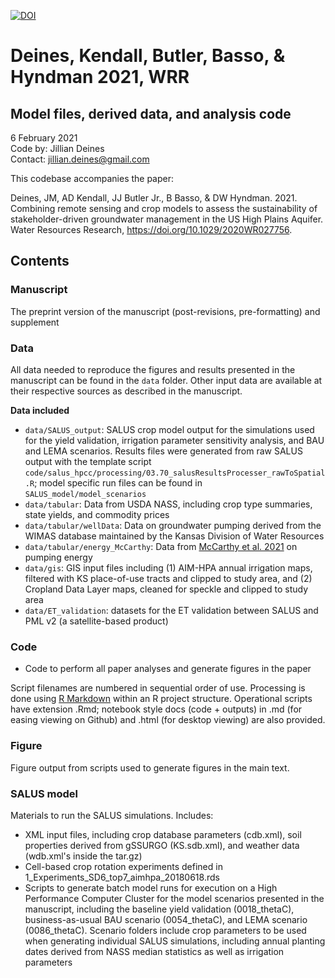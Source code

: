 [![DOI](https://zenodo.org/badge/DOI/10.5281/zenodo.4271209.svg)](https://doi.org/10.5281/zenodo.4271209)

# Deines, Kendall, Butler, Basso, & Hyndman 2021, WRR
## Model files, derived data, and analysis code

6 February 2021  
Code by: Jillian Deines  
Contact: jillian.deines@gmail.com  

This codebase accompanies the paper:

Deines, JM, AD Kendall, JJ Butler Jr., B Basso, & DW Hyndman. 2021. Combining remote sensing and crop models to assess the sustainability of stakeholder-driven groundwater management in the US High Plains Aquifer. Water Resources Research, https://doi.org/10.1029/2020WR027756.

## Contents

### Manuscript
The preprint version of the manuscript (post-revisions, pre-formatting) and supplement 

### Data
All data needed to reproduce the figures and results presented in the manuscript can be found in the `data` folder. Other input data are available at their respective sources as described in the manuscript.

**Data included**

* `data/SALUS_output`: SALUS crop model output for the simulations used for the yield validation, irrigation parameter sensitivity analysis, and BAU and LEMA scenarios. Results files were generated from raw SALUS output with the template script `code/salus_hpcc/processing/03.70_salusResultsProcesser_rawToSpatial.R`; model specific run files can be found in `SALUS_model/model_scenarios`
* `data/tabular`: Data from USDA NASS, including crop type summaries, state yields, and commodity prices
* `data/tabular/wellData`: Data on groundwater pumping derived from the WIMAS database maintained by the Kansas Division of Water Resources
* `data/tabular/energy_McCarthy`: Data from [McCarthy et al. 2021](https://pubs.acs.org/doi/abs/10.1021/acs.est.0c02897) on pumping energy 
* `data/gis`: GIS input files including (1) AIM-HPA annual irrigation maps, filtered with KS place-of-use tracts and clipped to study area, and (2) Cropland Data Layer maps, cleaned for speckle and clipped to study area
* `data/ET_validation`: datasets for the ET validation between SALUS and PML v2 (a satellite-based product)

### Code
* Code to perform all paper analyses and generate figures in the paper 

Script filenames are numbered in sequential order of use. Processing is done using [R Markdown](https://rmarkdown.rstudio.com/) within an R project structure. Operational scripts have extension .Rmd; notebook style docs (code + outputs) in .md (for easing viewing on Github) and .html (for desktop viewing) are also provided.

### Figure
Figure output from scripts used to generate figures in the main text.

### SALUS model
Materials to run the SALUS simulations. Includes:

* XML input files, including crop database parameters (cdb.xml), soil properties derived from gSSURGO (KS.sdb.xml), and weather data (wdb.xml's inside the tar.gz)
* Cell-based crop rotation experiments defined in 1_Experiments_SD6_top7_aimhpa_20180618.rds
* Scripts to generate batch model runs for execution on a High Performance Computer Cluster for the model scenarios presented in the manuscript, including the baseline yield validation (0018_thetaC), business-as-usual BAU scenario (0054_thetaC), and LEMA scenario (0086_thetaC). Scenario folders include crop parameters to be used when generating individual SALUS simulations, including annual planting dates derived from NASS median statistics as well as irrigation parameters
